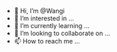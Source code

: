 - 👋 Hi, I’m @Wangi
- 👀 I’m interested in ...
- 🌱 I’m currently learning ...
- 💞️ I’m looking to collaborate on ...
- 📫 How to reach me ...

<!---
WangJiGiegie/WangJiGiegie is a ✨ special ✨ repository because its `README.md` (this file) appears on your GitHub profile.
You can click the Preview link to take a look at your changes.
--->
